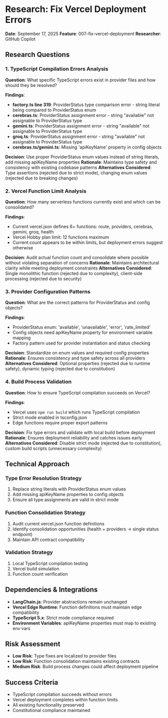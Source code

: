 # Research: Fix Vercel Deployment Errors

**Date**: September 17, 2025
**Feature**: 007-fix-vercel-deployment
**Researcher**: GitHub Copilot

## Research Questions

### 1. TypeScript Compilation Errors Analysis

**Question**: What specific TypeScript errors exist in provider files and how should they be resolved?

**Findings**:

- **factory.ts line 319**: ProviderStatus type comparison error - string literal being compared to ProviderStatus enum
- **cerebras.ts**: ProviderStatus assignment error - string "available" not assignable to ProviderStatus type
- **gemini.ts**: ProviderStatus assignment error - string "available" not assignable to ProviderStatus type
- **groq.ts**: ProviderStatus assignment error - string "available" not assignable to ProviderStatus type
- **cerebras.ts/gemini.ts**: Missing 'apiKeyName' property in config objects

**Decision**: Use proper ProviderStatus enum values instead of string literals, add missing apiKeyName properties
**Rationale**: Maintains type safety and consistency with existing codebase patterns
**Alternatives Considered**: Type assertions (rejected due to strict mode), changing enum values (rejected due to breaking changes)

### 2. Vercel Function Limit Analysis

**Question**: How many serverless functions currently exist and which can be consolidated?

**Findings**:

- Current vercel.json defines 6+ functions: route, providers, cerebras, gemini, groq, health
- Vercel Hobby plan limit: 12 functions maximum
- Current count appears to be within limits, but deployment errors suggest otherwise

**Decision**: Audit actual function count and consolidate where possible without violating separation of concerns
**Rationale**: Maintains architectural clarity while meeting deployment constraints
**Alternatives Considered**: Single monolithic function (rejected due to complexity), client-side processing (rejected due to security)

### 3. Provider Configuration Patterns

**Question**: What are the correct patterns for ProviderStatus and config objects?

**Findings**:

- ProviderStatus enum: 'available', 'unavailable', 'error', 'rate_limited'
- Config objects need apiKeyName property for environment variable mapping
- Factory pattern used for provider instantiation and status checking

**Decision**: Standardize on enum values and required config properties
**Rationale**: Ensures consistency and type safety across all providers
**Alternatives Considered**: Optional properties (rejected due to runtime safety), dynamic typing (rejected due to constitution)

### 4. Build Process Validation

**Question**: How to ensure TypeScript compilation succeeds on Vercel?

**Findings**:

- Vercel uses `npm run build` which runs TypeScript compilation
- Strict mode enabled in tsconfig.json
- Edge functions require proper export patterns

**Decision**: Fix type errors and validate with local build before deployment
**Rationale**: Ensures deployment reliability and catches issues early
**Alternatives Considered**: Disable strict mode (rejected due to constitution), custom build scripts (unnecessary complexity)

## Technical Approach

### Type Error Resolution Strategy

1. Replace string literals with ProviderStatus enum values
2. Add missing apiKeyName properties to config objects
3. Ensure all type assignments are valid in strict mode

### Function Consolidation Strategy

1. Audit current vercel.json function definitions
2. Identify consolidation opportunities (health + providers → single status endpoint)
3. Maintain API contract compatibility

### Validation Strategy

1. Local TypeScript compilation testing
2. Vercel build simulation
3. Function count verification

## Dependencies & Integrations

- **LangChain.js**: Provider abstractions remain unchanged
- **Vercel Edge Runtime**: Function definitions must maintain edge compatibility
- **TypeScript 5.x**: Strict mode compliance required
- **Environment Variables**: apiKeyName properties must map to existing env vars

## Risk Assessment

- **Low Risk**: Type fixes are localized to provider files
- **Low Risk**: Function consolidation maintains existing contracts
- **Medium Risk**: Build process changes could affect deployment pipeline

## Success Criteria

- TypeScript compilation succeeds without errors
- Vercel deployment completes within function limits
- All existing functionality preserved
- Constitutional compliance maintained
